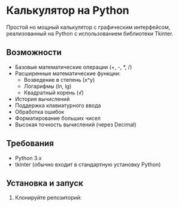 # Калькулятор на Python

Простой но мощный калькулятор с графическим интерфейсом, реализованный на Python с использованием библиотеки Tkinter.

## Возможности

- Базовые математические операции (+, -, *, /)
- Расширенные математические функции:
  - Возведение в степень (x^y)
  - Логарифмы (ln, lg)
  - Квадратный корень (√)
- История вычислений
- Поддержка клавиатурного ввода
- Обработка ошибок
- Форматирование больших чисел
- Высокая точность вычислений (через Decimal)

## Требования

- Python 3.x
- tkinter (обычно входит в стандартную установку Python)

## Установка и запуск

1. Клонируйте репозиторий: